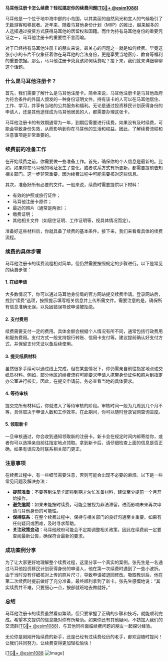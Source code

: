 **马耳他注册卡怎么续费？轻松搞定你的续费问题[[TG💪+ @esim1088](https://t.me/s/esim1088)]**

马耳他是一个位于地中海中部的小岛国，以其美丽的自然风光和宜人的气候吸引了无数游客和移民者。近年来，随着马耳他身份计划（MIIP）的推出，越来越多的人选择通过投资方式获得马耳他的居留权和国籍。而作为持有马耳他身份的重要凭证之一，马耳他注册卡的重要性不言而喻。

对于已经持有马耳他注册卡的朋友来说，最关心的问题之一就是如何续费。毕竟这张小小的卡片不仅象征着你在马耳他的合法身份，更是享受当地医疗、教育等福利的重要依据。那么，马耳他注册卡究竟该如何续费呢？接下来，我们就来详细聊聊这个话题。

### 什么是马耳他注册卡？

首先，我们需要了解什么是马耳他注册卡。简单来说，马耳他注册卡是马耳他政府为符合条件的外国人颁发的一种身份证明文件。持有该卡的人可以在马耳他居住、工作、学习，并享有当地的公共服务和福利。无论是通过投资移民计划获得身份的申请人，还是其他途径成为马耳他居民的人，都需要办理这张卡。

马耳他注册卡的有效期通常为一年，到期后需要进行续费。如果没有及时续费，可能会导致身份失效，从而影响到你在马耳他的生活和权益。因此，了解续费流程和注意事项是非常重要的。

### 续费前的准备工作

在开始续费之前，你需要做一些准备工作。首先，确保你的个人信息是最新的。比如，如果你在马耳他的地址发生了变化，或者联系方式有所更新，都需要提前告知相关部门。这一步非常重要，因为续费过程中可能需要核对这些信息。

其次，准备好所有必要的文件。一般来说，续费时需要提供以下材料：

- 有效的护照或旅行证件；
- 马耳他注册卡原件；
- 最近的照片（通常是两张）；
- 缴费证明；
- 其他相关文件（如居住证明、工作证明等，视具体情况而定）。

准备好这些材料后，你就具备了续费的基本条件。接下来，我们来看看具体的续费流程。

### 续费的具体步骤

马耳他注册卡的续费流程相对简单，但仍然需要按照规定的步骤进行。以下是常见的续费步骤：

#### 1. 在线申请

大多数情况下，你可以通过马耳他身份局的官方网站提交续费申请。登录网站后，找到“续费”选项，按照提示填写相关信息并上传所需文件。需要注意的是，确保所有信息准确无误，以免因错误导致申请被拒绝。

#### 2. 支付费用

续费需要支付一定的费用。具体金额会根据个人情况有所不同，通常包括行政费用和服务费用。支付方式一般支持银行转账、信用卡支付等。建议提前确认好支付方式，并保留支付凭证以备后续使用。

#### 3. 提交纸质材料

虽然很多手续可以通过线上完成，但在某些情况下，你仍需亲自前往指定地点递交纸质材料。例如，部分地区的续费流程可能要求申请人携带身份证件和照片到指定办公室进行核实。因此，在提交申请前，务必查看当地的具体要求。

#### 4. 等待审核

提交完所有材料后，你就进入了等待审核的阶段。审核时间一般为几周到几个月不等，具体取决于申请人数和工作效率。在此期间，你可以随时登录官网查询进度。

#### 5. 领取新卡

一旦审核通过，你会收到通知领取新的注册卡。新卡会在规定时间内邮寄给你，或者你可以选择亲自前往指定地点领取。拿到新卡后，请仔细检查上面的信息是否正确，如果有误应及时联系相关部门更正。

### 注意事项

在续费过程中，有一些细节需要注意，否则可能会出现不必要的麻烦。以下是一些常见问题及解决办法：

- **提前准备**：不要等到注册卡即将到期才匆忙准备材料，建议至少提前一个月开始操作。
- **避免逾期**：如果未能按时续费，可能会被视为非法滞留，进而影响未来再次申请马耳他身份的可能性。
- **保持联系**：在整个续费过程中，保持与相关部门的良好沟通至关重要。如果有任何疑问或困难，及时寻求帮助。
- **关注政策变动**：马耳他政府可能会不定期调整相关政策，因此在续费前一定要查阅最新公告，确保符合最新的要求。

### 成功案例分享

为了让大家更好地理解整个续费过程，这里分享一个真实的案例。张先生是一名通过马耳他投资移民计划获得身份的申请人，他在第一次续费时遇到了一些小波折。由于当时没有仔细核对上传的照片尺寸，导致申请被退回修改。吸取教训后，他在第二次续费时提前做好了充分准备，最终顺利拿到了新卡。张先生感慨地说：“其实续费并不难，只要细心一点，按部就班地去做就好。”

### 总结

马耳他注册卡的续费虽然看似繁琐，但只要掌握了正确的步骤和技巧，就能顺利完成。希望本文提供的信息能对你有所帮助。如果你还有其他疑问，不妨加入我们的交流群[[TG💪+ @esim1088](https://t.me/s/esim1088)]，与其他同样面临续费问题的朋友一起探讨经验。

无论你是刚刚开始续费的新手，还是已经有过续费经历的老手，都欢迎随时提问！让我们共同努力，让续费变得更加轻松愉快！

[[TG💪+ @esim1088](https://t.me/s/esim1088) ![Image](https://i.postimg.cc/4NQfJmqS/Snipaste-2025-05-13-00-14-12.png)]